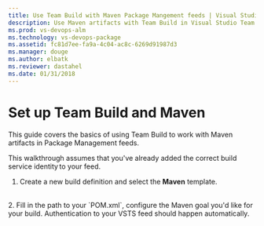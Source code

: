 ```yaml
---
title: Use Team Build with Maven Package Mangement feeds | Visual Studio Team Services
description: Use Maven artifacts with Team Build in Visual Studio Team Services or Team Foundation Server
ms.prod: vs-devops-alm
ms.technology: vs-devops-package
ms.assetid: fc81d7ee-fa9a-4c04-ac8c-6269d91987d3
ms.manager: douge
ms.author: elbatk
ms.reviewer: dastahel
ms.date: 01/31/2018
---
```

[//]: # (monikerRange: '>= tfs-2018') 

# Set up Team Build and Maven

This guide covers the basics of using Team Build to work with Maven artifacts in Package Management feeds.
 
This walkthrough assumes that you've already added the correct build service identity to your feed. 

1. Create a new build definition and select the **Maven** template.
<br>
2. Fill in the path to your `POM.xml`, configure the Maven goal you'd like for your build.  Authentication to your VSTS feed should happen automatically.
<br>
